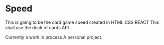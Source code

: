 # Speed
This is going to be the card game speed created in HTML CSS REACT
This shall use the deck of cards API

Currently a work in process
A personal project.
